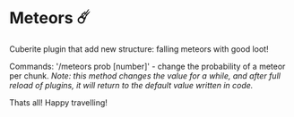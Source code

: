 # Meteors ☄️
Cuberite plugin that add new structure: falling meteors with good loot!

Commands:
'/meteors prob [number]' - change the probability of a meteor per chunk. _Note: this method changes the value for a while, and after full reload of plugins, it will return to the default value written in code._

Thats all! Happy travelling!
